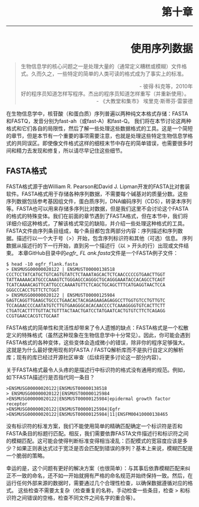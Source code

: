 # <div align = right>第十章</div>
-------
# <div align = right>使用序列数据</div>

> 生物信息学的核心问题之一是处理大量的（通常定义糟糕或模糊）文件格式。久而久之，一些特定的简单的人类可读的格式成为了事实上的标准。
> <div align = right>- 彼得·科克等，2010年</div>
> 好的程序员知道怎样写程序。杰出的程序员知道怎样重写（并重新使用）。
> <div align = right>- 《大教堂和集市》 埃里克·斯蒂芬·雷蒙德</div>

在生物信息学中，核苷酸（和蛋白质）序列普遍以两种纯文本格式存储：FASTA和FASTQ，发音分别为fast-ah（或fast-A）和fast-Q。 我们将在本节讨论这两种格式和它们各自的局限性，然后了解一些处理这些数据格式的工具。这是一个简短的章节，但是本节有一个重要的事项需要注意，也就是处理这些特定生物信息学格式的共同误区。即使像文件格式这样的细枝末节中存在的简单错误，也需要很多时间和精力去发现和修复，所以请尽早记住这些细节。

## FASTA格式
FASTA格式源于由William R. Pearson和David J. Lipman开发的FASTA比对套装软件。FASTA格式用于存储各种序列数据，不需要每个碱基对的质量分数。这些序列数据包括参考基因组文件，蛋白质序列，DNA编码序列（CDS），转录本序列等。FASTA也可以用来存储多序列比对数据，但是我们这里不会讨论这个FASTA的格式的特殊变体。我们在前面的章节遇到了FASTA格式，但在本节中，我们将详细介绍这种格式，了解该格式常见的缺陷，并介绍一些处理这种格式的工具。
FASTA文件由序列条目组成，每个条目都包含两部分内容：序列描述和序列数据。描述行以一个大于号（>）开始，包含序列标识符和其他（可选）信息。 序列数据从描述行的下一行开始，直到另一个描述行（以 > 开头的行）出现或文件结束。 本章GitHub目录中的*egfr_ FL ank.fasta*文件是一个FASTA例子文件：
```
$ head -10 egfr_flank.fasta
> ENSMUSG00000020122 | ENSMUST00000138518
CCCTCCTATCATGCTGTCAGTGTATCTCTAAATAGCACTCTCAACCCCCGTGAACTTGGT
TATTAAAAACATGCCCAAAGTCTGGGAGCCAGGGCTGCAGGGAAATACCACAGCCTCAGT
TCATCAAAACAGTTCATTGCCCAAAATGTTCTCAGCTGCAGCTTTCATGAGGTAACTCCA
GGGCCCACCTGTTCTCTGGT 
> ENSMUSG00000020122 | ENSMUST00000125984
GAGTCAGGTTGAAGCTGCCCTGAACACTACAGAGAAGAGAGGCCTTGGTGTCCTGTTGTC
TCCAGAACCCCAATATGTCTTGTGAAGGGCACACAACCCCTCAAAGGGGTGTCACTTCTT
CTGATCACTTTTGTTACTGTTTACTAACTGATCCTATGAATCACTGTGTCTTCTCAGAGG
CCGTGAACCACGTCTGCAAT
```
FASTA格式的简单性和灵活性却带来了令人遗憾的缺点：FASTA格式是一个松散定义的特殊格式（虽然这种现象在生物信息学中十分常见）。因此，你可能会遇到FASTA格式的各种变体，这些变体会造成微小的错误，除非你的程序足够强大。这就是为什么最好使用现有的FASTA / FASTQ解析库而不是执行自定义的解析库；现有的库已经过开源社区审查（后续将更多讨论这一部分内容）。
  
关于FASTA格式最令人头疼的是描述行中标识符的格式没有通用的规范。例如，如下FASTA描述行是否指代同一条目？ 
```
>ENSMUSG00000020122|ENSMUST00000138518
> ENSMUSG00000020122|ENSMUST00000125984
>ENSMUSG00000020122|ENSMUST00000125984|epidermal growth factor receptor
>ENSMUSG00000020122|ENSMUST00000125984|Egfr
>ENSMUSG00000020122|ENSMUST00000125984|11|ENSFM00410000138465
```
没有标识符的标准方案，我们不能使用简单的精确匹配确定一个标识符是否和FASTA条目的标题行匹配。相反，我们需要依靠FASTA文件描述行和标识符之间的模糊匹配。这可能会使得判断标准变得相当凌乱：匹配模式的宽容度应该是多少？如果正则表达式过于宽泛是否会匹配到错误的序列？基本上来说，模糊匹配是一个脆弱的策略。

幸运的是，这个问题有更好的解决方案（也很简单）：与其事后依靠模糊匹配来纠正不一致的命名，还不如一开始就拥有严格的命名规范并始终保持一致。然后，在运行任何外部来源的数据时，需要通过几个合理性检查，以确保数据遵循对应的格式。 这些检查不需要太复杂（检查重复的名称，手动检查一些条目，检查 > 和标识符之间错误的空格，检查不同文件之间名字的重合等）。
